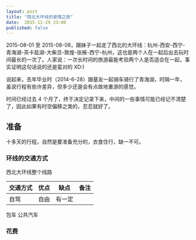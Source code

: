 ```yaml
---
layout: post
title: "西北大环线的爱情之旅"
date:  2015-11-29 23:00
published: false
---
```


2015-08-01 至 2015-08-08，跟妹子一起走了西北的大环线：杭州-西安-西宁-青海湖-茶卡盐湖-大柴旦-敦煌-张掖-西宁-杭州，这也是两个人在一起后出去玩时间最长的一次了。人家说：一次长时间的旅游最能考验两个人是否适合在一起，事实证明这句话说的还是蛮对的 XD:)

说起来，去年毕业时（2014-6-28）跟基友一起骑车骑行了青海湖，时隔一年，虽说行程有些许差异，但多少还是会有点故地重游的感觉。

时间已经过去 4 个月了，终于决定记录下来，中间的一些事情可能已经记不清楚了，因此如果有时空偏移之类的，忍忍就好了。

## 准备

十多天的行程，自然是要准备充分的，衣食住行，缺一不可。

### 环线的交通方式

西北大环线整个线路


交通方式|优点|缺点|备注
------|---|---|-----|
自驾|自由|有一定
包车
公共汽车

### 花费

